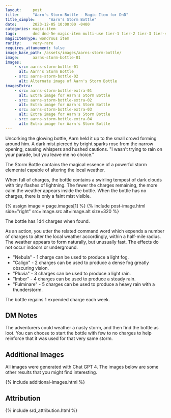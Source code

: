 ```yaml
---
layout:     post
title:      "Aarn's Storm Bottle - Magic Item for DnD"
title_simple:      "Aarn's Storm Bottle"
date:       2023-12-05 10:00:00 -0400
categories: magic-item
tags:       dnd dnd-5e magic-item multi-use tier-1 tier-2 tier-3 tier-4
magicItemType: wondrous item
rarity:     very-rare
requires_attunement: false
image_base_path: /assets/images/aarns-storm-bottle/
image:      aarns-storm-bottle-01
images:
    - src: aarns-storm-bottle-01
      alt: Aarn's Storm Bottle
    - src: aarns-storm-bottle-02
      alt: Alternate image of Aarn's Storm Bottle
imagesExtra:
    - src: aarns-storm-bottle-extra-01
      alt: Extra image for Aarn's Storm Bottle
    - src: aarns-storm-bottle-extra-02
      alt: Extra image for Aarn's Storm Bottle
    - src: aarns-storm-bottle-extra-03
      alt: Extra image for Aarn's Storm Bottle
    - src: aarns-storm-bottle-extra-04
      alt: Extra image for Aarn's Storm Bottle
---
```


<p class="read-aloud">
    Uncorking the glowing bottle, Aarn held it up to the small crowd forming around him. A dark mist pierced by bright sparks rose from the narrow opening, causing whispers and hushed cautions. "I wasn't trying to rain on your parade, but you leave me no choice."
</p>

The Storm Bottle contains the magical essence of a powerful storm elemental capable of altering the local weather.

When full of charges, the bottle contains a swirling tempest of dark clouds with tiny flashes of lightning. The fewer the charges remaining, the more calm the weather appears inside the bottle. When the bottle has no charges, there is only a faint mist visible.


{% assign image = page.images[1] %}
{% include post-image.html side="right" src=image.src alt=image.alt size=320 %}

The bottle has 1d4 charges when found.

As an action, you utter the related command word which expends a number of charges to alter the local weather accordingly, within a half-mile radius. The weather appears to form naturally, but unusually fast. The effects do not occur indoors or underground.

- "Nebula" - 1 charge can be used to produce a light fog.
- "Caligo" - 2 charges can be used to produce a dense fog greatly obscuring vision.
- "Pluvia" - 3 charges can be used to produce a light rain.
- "Imber" - 4 charges can be used to produce a steady rain.
- "Fulminare" - 5 charges can be used to produce a heavy rain with a thunderstorm.

The bottle regains 1 expended charge each week.


## DM Notes

The adventurers could weather a nasty storm, and then find the bottle as loot. You can choose to start the bottle with few to no charges to help reinforce that it was used for that very same storm.


## Additional Images

All images were generated with Chat GPT 4. The images below are some other results that you might find interesting.

{% include additional-images.html %}


## Attribution

{% include srd_attribution.html %}
